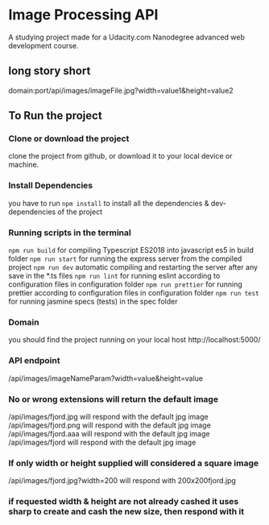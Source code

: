# Image Processing API

A studying project made for a Udacity.com Nanodegree advanced web development course.

## long story short

domain:port/api/images/imageFile.jpg?width=value1&height=value2

## To Run the project

### Clone or download the project

clone the project from github, or download it to your local device or machine.

### Install Dependencies

you have to run `npm install` to install all the dependencies & dev-dependencies of the project

### Running scripts in the terminal

`npm run build` for compiling Typescript ES2018 into javascript es5 in build folder
`npm run start` for running the express server from the compiled project
`npm run dev` automatic compiling and restarting the server after any save in the \*.ts files
`npm run lint` for running eslint according to configuration files in configuration folder
`npm run prettier` for running prettier according to configuration files in configuration folder
`npm run test` for running jasmine specs (tests) in the spec folder

### Domain

you should find the project running on your local host http://localhost:5000/

### API endpoint

/api/images/imageNameParam?width=value&height=value

### No or wrong extensions will return the default image

/api/images/fjord.jpg will respond with the default jpg image
/api/images/fjord.png will respond with the default jpg image
/api/images/fjord.aaa will respond with the default jpg image
/api/images/fjord will respond with the default jpg image

### If only width or height supplied will considered a square image

/api/images/fjord.jpg?width=200 will respond with 200x200fjord.jpg

### if requested width & height are not already cashed it uses sharp to create and cash the new size, then respond with it
